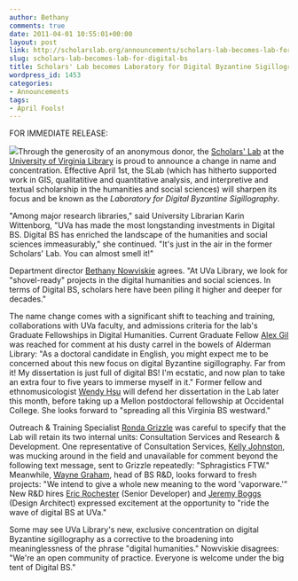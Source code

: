 ```yaml
---
author: Bethany
comments: true
date: 2011-04-01 10:55:01+00:00
layout: post
link: http://scholarslab.org/announcements/scholars-lab-becomes-lab-for-digital-bs/
slug: scholars-lab-becomes-lab-for-digital-bs
title: Scholars' Lab becomes Laboratory for Digital Byzantine Sigillography
wordpress_id: 1453
categories:
- Announcements
tags:
- April Fools!
---
```


FOR IMMEDIATE RELEASE:

[![](http://www.scholarslab.org/wp-content/uploads/2011/04/1bbcb4e21269fc72.jpg)](http://www.scholarslab.org/announcements/scholars-lab-becomes-lab-for-digital-bs/attachment/1bbcb4e21269fc72/)Through the generosity of an anonymous donor, the [Scholars' Lab](http://lib.virginia.edu/scholarslab) at the [University of Virginia Library](http://lib.virginia.edu/) is proud to announce a change in name and concentration.  Effective April 1st, the SLab (which has hitherto supported work in GIS, qualitatitive and quantitative analysis, and interpretive and textual scholarship in the humanities and social sciences) will sharpen its focus and be known as the _Laboratory for Digital Byzantine Sigillography_.

"Among major research libraries," said University Librarian Karin Wittenborg, "UVa has made the most longstanding investments in Digital BS.  Digital BS has enriched the landscape of the humanities and social sciences immeasurably," she continued. "It's just in the air in the former Scholars' Lab.  You can almost smell it!"

Department director [Bethany Nowviskie](http://twitter.com/nowviskie) agrees. "At UVa Library, we look for "shovel-ready" projects in the digital humanities and social sciences.  In terms of Digital BS, scholars here have been piling it higher and deeper for decades."

The name change comes with a significant shift to teaching and training, collaborations with UVa faculty, and admissions criteria for the lab's Graduate Fellowships in Digital Humanities.  Current Graduate Fellow [Alex Gil](http://twitter.com/elotroalex) was reached for comment at his dusty carrel in the bowels of Alderman Library:  "As a doctoral candidate in English, you might expect me to be concerned about this new focus on digital Byzantine sigillography.  Far from it!  My dissertation is just full of digital BS!  I'm ecstatic, and now plan to take an extra four to five years to immerse myself in it."  Former fellow and ethnomusicologist [Wendy Hsu](http://twitter.com/wendyfshu) will defend her dissertation in the Lab later this month, before taking up a Mellon postdoctoral fellowship at Occidental College.  She looks forward to "spreading all this Virginia BS westward."

Outreach & Training Specialist [Ronda Grizzle](http://twitter.com/ronda_at_uva) was careful to specify that the Lab will retain its two internal units: Consultation Services and Research & Development.  One representative of Consultation Services, [Kelly Johnston](http://twitter.com/kellygjohnston), was mucking around in the field and unavailable for comment beyond the following text message, sent to Grizzle repeatedly: "Sphragistics FTW."  Meanwhile, [Wayne Graham](http://twitter.com/wayne_graham), head of BS R&D, looks forward to fresh projects: "We intend to give a whole new meaning to the word 'vaporware.'"  New R&D hires [Eric Rochester](http://twitter.com/erochest) (Senior Developer) and [Jeremy Boggs](http://twitter.com/clioweb) (Design Architect) expressed excitement at the opportunity to "ride the wave of digital BS at UVa."

Some may see UVa Library's new, exclusive concentration on digital Byzantine sigillography as a corrective to the broadening into meaninglessness of the phrase "digital humanities."  Nowviskie disagrees: "We're an open community of practice.  Everyone is welcome under the big tent of Digital BS."
